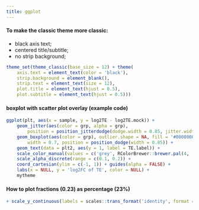 ```yaml
---
title: ggplot
---
```


#### To make the classic theme more classic:
- black axis text;
- centered title/subtitle;
- no strip background;

```r
theme_set(theme_classic(base_size = 12) + theme(
    axis.text = element_text(color = 'black'),
    strip.background = element_blank(),
    strip.text = element_text(size = 12),
    plot.title = element_text(hjust = 0.5),
    plot.subtitle = element_text(hjust = 0.5)))
```

#### boxplot with scatter plot overlay (example code)
```r
ggplot(plt, aes(x = sample, y = log2TE - log2TE.mock)) +
    geom_jitter(aes(color = grp, alpha = grp),
        position = position_jitterdodge(dodge.width = 0.85, jitter.width = 0.2)) +
    geom_boxplot(aes(color = grp), outlier.shape = NA, fill = '#00000000',
        width = 0.7, position = position_dodge(width = 0.85)) +
    geom_text(data = plt2, aes(y = 1, label = TE.label)) +
    scale_color_manual(values = c('grey', RColorBrewer::brewer.pal(4, 'Set1')[1])) +
    scale_alpha_discrete(range = c(0.1, 0.2)) +
    coord_cartesian(ylim = c(-1, 1)) + guides(alpha = FALSE) +
    labs(x = NULL, y = 'log2FC of TE', color = NULL) +
    mytheme
```

#### How to plot fractions (0.23) as percentage (23%)
```R
+ scale_y_continuous(labels = scales::trans_format('identity', format = scales::percent_format()))
```
